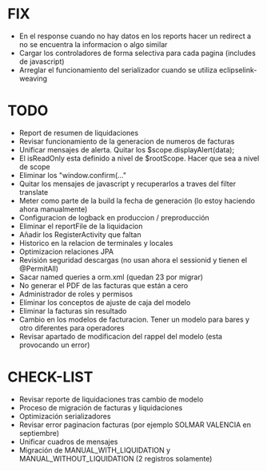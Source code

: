 # FIX
* En el response cuando no hay datos en los reports hacer un redirect a no se encuentra la informacion o algo similar
* Cargar los controladores de forma selectiva para cada pagina (includes de javascript)
* Arreglar el funcionamiento del serializador cuando se utiliza eclipselink-weaving 

# TODO
* Report de resumen de liquidaciones
* Revisar funcionamiento de la generacion de numeros de facturas
* Unificar mensajes de alerta. Quitar los $scope.displayAlert(data);
* El isReadOnly esta definido a nivel de $rootScope. Hacer que sea a nivel de scope
* Eliminar los "window.confirm(..."
* Quitar los mensajes de javascript y recuperarlos a traves del filter translate
* Meter como parte de la build la fecha de generación (lo estoy haciendo ahora manualmente)
* Configuracion de logback en produccion / preproducción
* Eliminar el reportFile de la liquidacion
* Añadir los RegisterActivity que faltan
* Historico en la relacion de terminales y locales
* Optimizacion relaciones JPA
* Revisión seguridad descargas (no usan ahora el sessionid y tienen el @PermitAll)
* Sacar named queries a orm.xml (quedan 23 por migrar)
* No generar el PDF de las facturas que están a cero
* Administrador de roles y permisos
* Eliminar los conceptos de ajuste de caja del modelo
* Eliminar la facturas sin resultado
* Cambio en los modelos de facturacion. Tener un modelo para bares y otro diferentes para operadores
* Revisar apartado de modificacion del rappel del modelo (esta provocando un error)

# CHECK-LIST
* Revisar reporte de liquidaciones tras cambio de modelo
* Proceso de migración de facturas y liquidaciones
* Optimización serializadores
* Revisar error paginacion facturas (por ejemplo SOLMAR VALENCIA en septiembre)
* Unificar cuadros de mensajes
* Migración de MANUAL_WITH_LIQUIDATION y MANUAL_WITHOUT_LIQUIDATION (2 registros solamente)	
	